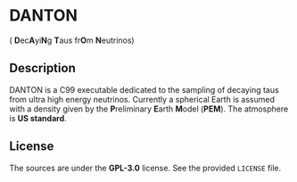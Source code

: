 # DANTON
( **D**ec**A**yi**N**g **T**aus fr**O**m **N**eutrinos)

## Description
DANTON is a C99 executable dedicated to the sampling of decaying taus from ultra high energy neutrinos. Currently a spherical Earth is assumed with a density given by the **P**reliminary **E**arth **M**odel (**PEM**). The atmosphere is **US standard**.

## License
The sources are under the **GPL-3.0** license. See the provided `LICENSE` file.
